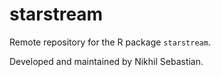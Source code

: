 # starstream
Remote repository for the R package `starstream`.

Developed and maintained by Nikhil Sebastian.
